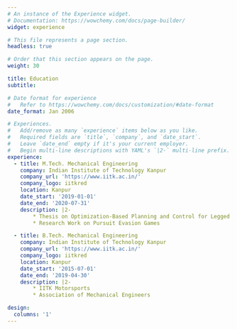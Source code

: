 ```yaml
---
# An instance of the Experience widget.
# Documentation: https://wowchemy.com/docs/page-builder/
widget: experience

# This file represents a page section.
headless: true

# Order that this section appears on the page.
weight: 30

title: Education
subtitle:

# Date format for experience
#   Refer to https://wowchemy.com/docs/customization/#date-format
date_format: Jan 2006

# Experiences.
#   Add/remove as many `experience` items below as you like.
#   Required fields are `title`, `company`, and `date_start`.
#   Leave `date_end` empty if it's your current employer.
#   Begin multi-line descriptions with YAML's `|2-` multi-line prefix.
experience:
  - title: M.Tech. Mechanical Engineering
    company: Indian Institute of Technology Kanpur
    company_url: 'https://www.iitk.ac.in/'
    company_logo: iitkred
    location: Kanpur
    date_start: '2019-01-01'
    date_end: '2020-07-31'
    description: |2-
        * Thesis on Optimization-Based Planning and Control for Legged Locomotion
        * Research Work on Pursuit Evasion Games

  - title: B.Tech. Mechanical Engineering
    company: Indian Institute of Technology Kanpur
    company_url: 'https://www.iitk.ac.in/'
    company_logo: iitkred
    location: Kanpur
    date_start: '2015-07-01'
    date_end: '2019-04-30'
    description: |2-
        * IITK Motorsports
        * Association of Mechanical Engineers

design:
  columns: '1'
---
```

